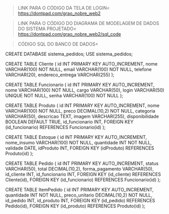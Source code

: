>LINK PARA O CÓDIGO DA TELA DE LOGIN<
https://dontpad.com/grao_nobre_web2

>LINK PARA O CÓDIGO DO DIAGRAMA DE MODELAGEM DE DADOS DO SISTEMA PROJETADO<
https://dontpad.com/grao_nobre_web2/sql_code

>CÓDIGO SQL DO BANCO DE DADOS<

CREATE DATABASE sistema_pedidos;
USE sistema_pedidos;


CREATE TABLE Cliente (
    id INT PRIMARY KEY AUTO_INCREMENT,
    nome VARCHAR(100) NOT NULL,
    email VARCHAR(100) NOT NULL,
    telefone VARCHAR(20),
    endereco_entrega VARCHAR(255)
);


CREATE TABLE Funcionario (
    id INT PRIMARY KEY AUTO_INCREMENT,
    nome VARCHAR(100) NOT NULL,
    cargo VARCHAR(50),
    login VARCHAR(50) UNIQUE NOT NULL,
    senha VARCHAR(100) NOT NULL
);


CREATE TABLE Produto (
    id INT PRIMARY KEY AUTO_INCREMENT,
    nome VARCHAR(100) NOT NULL,
    preco DECIMAL(10,2) NOT NULL,
    categoria VARCHAR(50),
    descricao TEXT,
    imagem VARCHAR(255),
    disponibilidade BOOLEAN DEFAULT TRUE,
    id_funcionario INT,
    FOREIGN KEY (id_funcionario) REFERENCES Funcionario(id)
);


CREATE TABLE Estoque (
    id INT PRIMARY KEY AUTO_INCREMENT,
    nome_insumo VARCHAR(100) NOT NULL,
    quantidade INT NOT NULL,
    validade DATE,
    idProduto INT,
    FOREIGN KEY (idProduto) REFERENCES Produto(id)
);


CREATE TABLE Pedido (
    id INT PRIMARY KEY AUTO_INCREMENT,
    status VARCHAR(50),
    total DECIMAL(10,2),
    forma_pagamento VARCHAR(50),
    id_cliente INT,
    id_funcionario INT,
    FOREIGN KEY (id_cliente) REFERENCES Cliente(id),
    FOREIGN KEY (id_funcionario) REFERENCES Funcionario(id)
);


CREATE TABLE ItemPedido (
    id INT PRIMARY KEY AUTO_INCREMENT,
    quantidade INT NOT NULL,
    preco_unitario DECIMAL(10,2) NOT NULL,
    id_pedido INT,
    id_produto INT,
    FOREIGN KEY (id_pedido) REFERENCES Pedido(id),
    FOREIGN KEY (id_produto) REFERENCES Produto(id)
);
